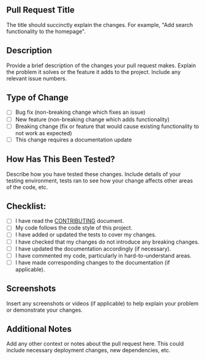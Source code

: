 ## Pull Request Title
The title should succinctly explain the changes. For example, "Add search functionality to the homepage".

## Description
Provide a brief description of the changes your pull request makes. Explain the problem it solves or the feature it adds to the project. Include any relevant issue numbers.

## Type of Change
- [ ] Bug fix (non-breaking change which fixes an issue)
- [ ] New feature (non-breaking change which adds functionality)
- [ ] Breaking change (fix or feature that would cause existing functionality to not work as expected)
- [ ] This change requires a documentation update

## How Has This Been Tested?
Describe how you have tested these changes. Include details of your testing environment, tests ran to see how your change affects other areas of the code, etc.

## Checklist:
- [ ] I have read the [CONTRIBUTING](LINK_TO_CONTRIBUTING.MD) document.
- [ ] My code follows the code style of this project.
- [ ] I have added or updated the tests to cover my changes.
- [ ] I have checked that my changes do not introduce any breaking changes.
- [ ] I have updated the documentation accordingly (if necessary).
- [ ] I have commented my code, particularly in hard-to-understand areas.
- [ ] I have made corresponding changes to the documentation (if applicable).

## Screenshots
Insert any screenshots or videos (if applicable) to help explain your problem or demonstrate your changes.

## Additional Notes
Add any other context or notes about the pull request here. This could include necessary deployment changes, new dependencies, etc.